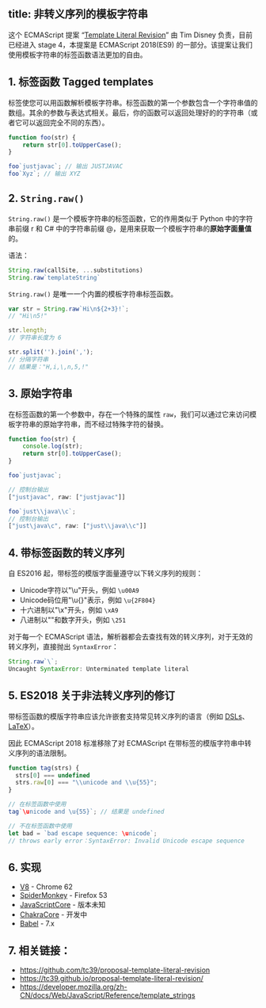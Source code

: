 title: 非转义序列的模板字符串
---

这个 ECMAScript 提案 “[Template Literal Revision](https://tc39.github.io/proposal-template-literal-revision/)” 由 Tim Disney 负责，目前已经进入 stage 4，本提案是 ECMAScript 2018(ES9) 的一部分。该提案让我们使用模板字符串的标签函数语法更加的自由。

## 1. 标签函数 Tagged templates

标签使您可以用函数解析模板字符串。标签函数的第一个参数包含一个字符串值的数组。其余的参数与表达式相关。最后，你的函数可以返回处理好的的字符串（或者它可以返回完全不同的东西）。

```js
function foo(str) {
    return str[0].toUpperCase();
}

foo`justjavac`; // 输出 JUSTJAVAC
foo`Xyz`; // 输出 XYZ
```

## 2. `String.raw()`

`String.raw()` 是一个模板字符串的标签函数，它的作用类似于 Python 中的字符串前缀 r 和 C# 中的字符串前缀 @，是用来获取一个模板字符串的**原始字面量值**的。

语法：

```js
String.raw(callSite, ...substitutions)
String.raw`templateString`
```

`String.raw()` 是唯一一个内置的模板字符串标签函数。

```js
var str = String.raw`Hi\n${2+3}!`;
// "Hi\n5!"

str.length;
// 字符串长度为 6

str.split('').join(',');
// 分隔字符串
// 结果是："H,i,\,n,5,!"
```

## 3. 原始字符串

在标签函数的第一个参数中，存在一个特殊的属性 `raw`，我们可以通过它来访问模板字符串的原始字符串，而不经过特殊字符的替换。

```js
function foo(str) {
    console.log(str);
    return str[0].toUpperCase();
}

foo`justjavac`;

// 控制台输出
["justjavac", raw: ["justjavac"]]

foo`just\\java\\c`;
// 控制台输出
["just\java\c", raw: ["just\\java\\c"]]
```

## 4. 带标签函数的转义序列

自 ES2016 起，带标签的模版字面量遵守以下转义序列的规则：

- Unicode字符以"\u"开头，例如 `\u00A9`
- Unicode码位用"\u{}"表示，例如 `\u{2F804}`
- 十六进制以"\x"开头，例如 `\xA9`
- 八进制以"\"和数字开头，例如 `\251`

对于每一个 ECMAScript 语法，解析器都会去查找有效的转义序列，对于无效的转义序列，直接抛出 `SyntaxError`：

```js
String.raw`\`;
Uncaught SyntaxError: Unterminated template literal
```

## 5. ES2018 关于非法转义序列的修订

带标签函数的模版字符串应该允许嵌套支持常见转义序列的语言（例如 [DSLs](https://en.wikipedia.org/wiki/Domain-specific_language)、[LaTeX](https://en.wikipedia.org/wiki/LaTeX)）。

因此 ECMAScript 2018 标准移除了对 ECMAScript 在带标签的模版字符串中转义序列的语法限制。

```js
function tag(strs) {
  strs[0] === undefined
  strs.raw[0] === "\\unicode and \\u{55}";
}

// 在标签函数中使用
tag`\unicode and \u{55}`; // 结果是 undefined

// 不在标签函数中使用
let bad = `bad escape sequence: \unicode`;
// throws early error：SyntaxError: Invalid Unicode escape sequence
```

## 6. 实现

- [V8](https://bugs.chromium.org/p/v8/issues/detail?id=5546) - Chrome 62
- [SpiderMonkey](https://bugzilla.mozilla.org/show_bug.cgi?id=1317375) - Firefox 53
- [JavaScriptCore](https://bugs.webkit.org/show_bug.cgi?id=166871) - 版本未知
- [ChakraCore](https://github.com/Microsoft/ChakraCore/issues/2344) - 开发中
- [Babel](https://github.com/babel/babel/issues/4798) - 7.x

## 7. 相关链接：

- https://github.com/tc39/proposal-template-literal-revision
- https://tc39.github.io/proposal-template-literal-revision/
- https://developer.mozilla.org/zh-CN/docs/Web/JavaScript/Reference/template_strings

